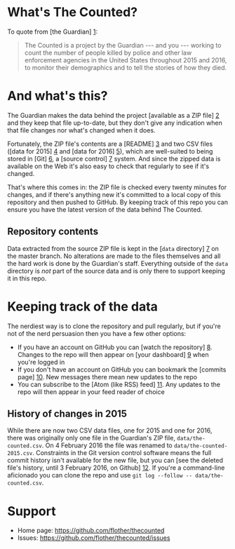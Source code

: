 # What's The Counted?

To quote from [the Guardian] [1]:

> The Counted is a project by the Guardian --- and you --- working to count the number of people killed by police and other law enforcement agencies in the United States throughout 2015 and 2016, to monitor their demographics and to tell the stories of how they died.

# And what's this?

The Guardian makes the data behind the project [available as a ZIP file] [2] and they keep that file up-to-date, but they don't give any indication when that file changes nor what's changed when it does.

Fortunately, the ZIP file's contents are a [README] [3] and two CSV files ([data for 2015] [4] and [data for 2016] [5]), which are well-suited to being stored in [Git] [6], a [source control] [7] system. And since the zipped data is available on the Web it's also easy to check that regularly to see if it's changed.

That's where this comes in: the ZIP file is checked every twenty minutes for changes, and if there's anything new it's committed to a local copy of this repository and then pushed to GitHub. By keeping track of this repo you can ensure you have the latest version of the data behind The Counted.

## Repository contents

Data extracted from the source ZIP file is kept in the [`data` directory] [7] on the master branch. No alterations are made to the files themselves and all the hard work is done by the Guardian's staff. Everything outside of the `data` directory is _not_ part of the source data and is only there to support keeping it in this repo.

# Keeping track of the data

The nerdiest way is to clone the repository and pull regularly, but if you're not of the nerd persuasion then you have a few other options:

* If you have an account on GitHub you can [watch the repository] [8]. Changes to the repo will then appear on [your dashboard] [9] when you're logged in
* If you don't have an account on GitHub you can bookmark the [commits page] [10]. New messages there mean new updates to the repo
* You can subscribe to the [Atom (like RSS) feed] [11]. Any updates to the repo will then appear in your feed reader of choice

## History of changes in 2015

While there are now two CSV data files, one for 2015 and one for 2016, there was originally only one file in the Guardian's ZIP file, `data/the-counted.csv`. On 4 February 2016 the file was renamed to `data/the-counted-2015.csv`. Constraints in the Git version control software means the full commit history isn't available for the new file, but you can [see the deleted file's history, until 3 February 2016, on Github] [12]. If you're a command-line aficionado you can clone the repo and use `git log --follow -- data/the-counted.csv`.

# Support

* Home page: https://github.com/flother/thecounted
* Issues: https://github.com/flother/thecounted/issues

[1]: http://www.theguardian.com/us-news/ng-interactive/2015/jun/01/about-the-counted
[2]: https://interactive.guim.co.uk/2015/the-counted/thecounted-data.zip
[3]: https://raw.githubusercontent.com/flother/thecounted/master/data/README.txt
[4]: https://raw.githubusercontent.com/flother/thecounted/master/data/the-counted-2015.csv
[5]: https://raw.githubusercontent.com/flother/thecounted/master/data/the-counted-2016.csv
[6]:https://git-scm.com/
[7]: http://www.codenewbie.org/blogs/what-is-source-control
[8]: https://github.com/flother/thecounted/tree/master/data
[9]: https://github.com/flother/thecounted/watchers
[10]: https://github.com/
[11]: https://github.com/flother/thecounted/commits/master
[12]: https://github.com/flother/thecounted/commits/master.atom
[13]: https://github.com/flother/thecounted/commits/e13fc09bff55ce7a36598434d257513207f27fcc/data/the-counted.csv
